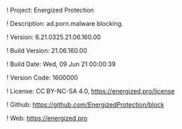 ! Project: Energized Protection

! Description: ad.porn.malware blocking.

! Version: 6.21.0325.21.06.160.00

! Build Version: 21.06.160.00

! Build Date: Wed, 09 Jun 21 00:00:39

! Version Code: 1600000

! License: CC BY-NC-SA 4.0, https://energized.pro/license

! Github: https://github.com/EnergizedProtection/block

! Web: https://energized.pro
